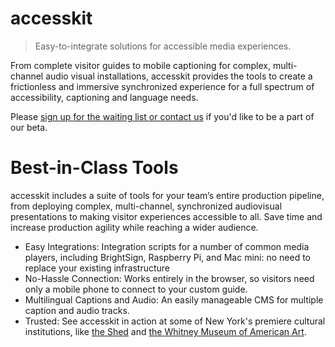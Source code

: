 # accesskit

>  Easy-to-integrate solutions for accessible media experiences.

From complete visitor guides to mobile captioning for complex, multi-channel audio visual installations, accesskit provides the tools to create a frictionless and immersive synchronized experience for a full spectrum of accessibility, captioning and language needs.

Please [sign up for the waiting list or contact us](mailto:info@accesskit.media) if you'd like to be a part of our beta.

# Best-in-Class Tools

accesskit includes a suite of tools for your team’s entire production pipeline, from deploying complex, multi-channel, synchronized audiovisual presentations to making visitor experiences accessible to all. Save time and increase production agility while reaching a wider audience.

- Easy Integrations: Integration scripts for a number of common media players, including BrightSign, Raspberry Pi, and Mac mini: no need to replace your existing infrastructure
- No-Hassle Connection: Works entirely in the browser, so visitors need only a mobile phone to connect to your custom guide.
- Multilingual Captions and Audio: An easily manageable CMS for multiple caption and audio tracks.
- Trusted: See accesskit in action at some of New York's premiere cultural institutions, like [the Shed](captioner.theshed.org) and [the Whitney Museum of American Art](captioner.whitney.org).